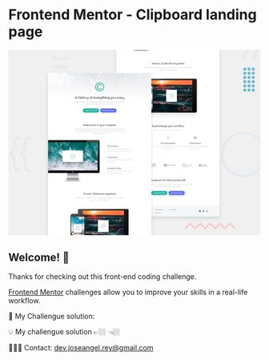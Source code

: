 # Frontend Mentor - Clipboard landing page

![Design preview for the Clipboard landing page coding challenge](./design/desktop-preview.jpg)

## Welcome! 👋

Thanks for checking out this front-end coding challenge.

[Frontend Mentor](https://www.frontendmentor.io) challenges allow you to improve your skills in a real-life workflow.

🚀 My Challengue solution:

💡 My challengue solution 👉🏼   👈🏼

👨🏼‍💻 Contact: dev.joseangel.rey@gmail.com
